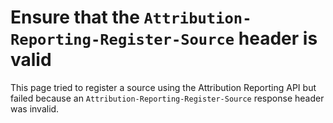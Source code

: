 # Ensure that the `Attribution-Reporting-Register-Source` header is valid

This page tried to register a source using the Attribution Reporting API but
failed because an `Attribution-Reporting-Register-Source` response header was
invalid.
